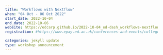 ```yaml
---
title: "Workflows with Nextflow" 
when: "04 Oct - 06 Oct 2022"
start_date: 2022-10-04
end_date: 2022-10-06
website: https://edcarp.github.io/2022-10-04_ed-dash_workflows-nextflow/
registration: #https://www.epay.ed.ac.uk/conferences-and-events/college-of-medicine-and-veterinary-medicine/school-of-molecular-genetic-and-population-health-sciences/igc/workflows-with-nextflow-oct-22

categories: jekyll update
type: workshop_announcement
--- 
```

